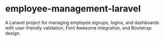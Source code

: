 # employee-management-laravel
A Laravel project for managing employee signups, logins, and dashboards with user-friendly validation, Font Awesome integration, and Bootstrap design.
